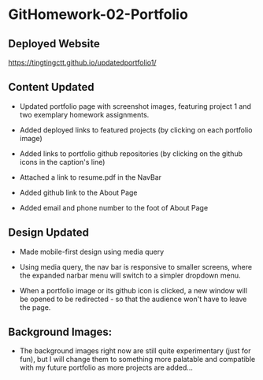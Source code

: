 # GitHomework-02-Portfolio

## Deployed Website

https://tingtingctt.github.io/updatedportfolio1/

## Content Updated

* Updated portfolio page with screenshot images, featuring project 1 and two exemplary homework assignments. 

* Added deployed links to featured projects (by clicking on each portfolio image)

* Added links to portfolio github repositories (by clicking on the github icons in the caption's line)

* Attached a link to resume.pdf in the NavBar

* Added github link to the About Page

* Added email and phone number to the foot of About Page

## Design Updated

* Made mobile-first design using media query

* Using media query, the nav bar is responsive to smaller screens, where the expanded narbar menu will switch to a simpler dropdown menu.

* When a portfolio image or its github icon is clicked, a new window will be opened to be redirected - so that the audience won't have to leave the page.


## Background Images:

* The background images right now are still quite experimentary (just for fun), but I will change them to something more palatable and compatible with my future portfolio as more projects are added...




